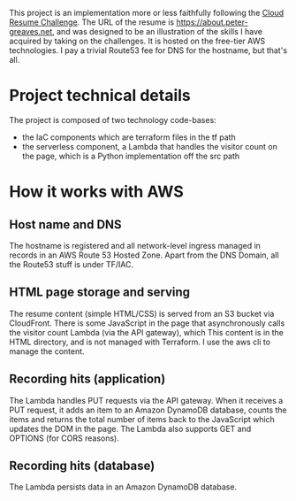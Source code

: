 This project is an implementation more or less faithfully following the <a href="https://cloudresumechallenge.dev">Cloud Resume Challenge</a>. The URL of the resume is https://about.peter-greaves.net, and was designed to be an illustration of the skills I have acquired by
taking on the challenges.  It is hosted on the free-tier AWS technologies.   I pay a trivial Route53 fee for DNS for the hostname, but that's all.

# Project technical details
The project is composed of two technology code-bases:

- the IaC components which are terraform files in the tf path
- the serverless component, a Lambda that handles the visitor count on the page, which is a Python implementation off the src path

# How it works with AWS
## Host name and DNS
The hostname is registered and all network-level ingress managed in records in an AWS Route 53 Hosted Zone.  Apart from the DNS Domain, all the Route53 stuff is under TF/IAC.
## HTML page storage and serving
The resume content (simple HTML/CSS) is served from an S3 bucket via CloudFront. There is some JavaScript in the page that asynchronously calls the visitor count Lambda
(via the API gateway), which  This content is in the HTML directory, and is not managed with Terraform.  I use the aws cli to manage the content.

## Recording hits (application)
The Lambda handles PUT requests via the API gateway.  When it receives a PUT request, it adds an item to an Amazon DynamoDB database, counts the items and returns the total number
of items back to the JavaScript which updates the DOM in the page.  The Lambda also supports GET and OPTIONS (for CORS reasons).

## Recording hits (database)
The Lambda persists data in an Amazon DynamoDB database.
